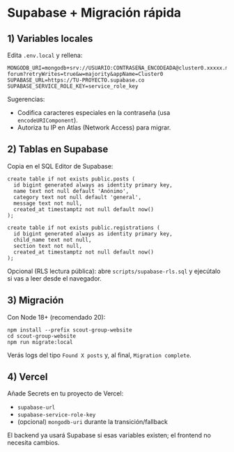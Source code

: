 # Supabase + Migración rápida

## 1) Variables locales

Edita `.env.local` y rellena:

```
MONGODB_URI=mongodb+srv://USUARIO:CONTRASEÑA_ENCODEADA@cluster0.xxxxx.mongodb.net/scout-forum?retryWrites=true&w=majority&appName=Cluster0
SUPABASE_URL=https://TU-PROYECTO.supabase.co
SUPABASE_SERVICE_ROLE_KEY=service_role_key
```

Sugerencias:
- Codifica caracteres especiales en la contraseña (usa `encodeURIComponent`).
- Autoriza tu IP en Atlas (Network Access) para migrar.

## 2) Tablas en Supabase

Copia en el SQL Editor de Supabase:

```
create table if not exists public.posts (
  id bigint generated always as identity primary key,
  name text not null default 'Anónimo',
  category text not null default 'general',
  message text not null,
  created_at timestamptz not null default now()
);

create table if not exists public.registrations (
  id bigint generated always as identity primary key,
  child_name text not null,
  section text not null,
  created_at timestamptz not null default now()
);
```

Opcional (RLS lectura pública): abre `scripts/supabase-rls.sql` y ejecútalo si vas a leer desde el navegador.

## 3) Migración

Con Node 18+ (recomendado 20):

```
npm install --prefix scout-group-website
cd scout-group-website
npm run migrate:local
```

Verás logs del tipo `Found X posts` y, al final, `Migration complete`.

## 4) Vercel

Añade Secrets en tu proyecto de Vercel:
- `supabase-url`
- `supabase-service-role-key`
- (opcional) `mongodb-uri` durante la transición/fallback

El backend ya usará Supabase si esas variables existen; el frontend no necesita cambios.
